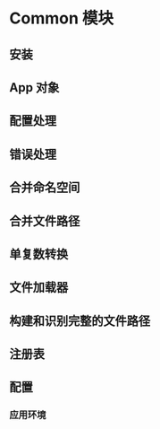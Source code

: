 # Common 模块
## 安装
## App 对象
## 配置处理
## 错误处理
## 合并命名空间
## 合并文件路径
## 单复数转换
## 文件加载器
## 构建和识别完整的文件路径
## 注册表
## 配置
### 应用环境
